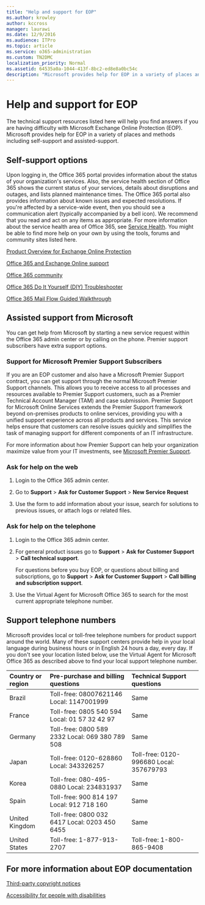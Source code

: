 ```yaml
---
title: "Help and support for EOP"
ms.author: krowley
author: kccross
manager: laurawi
ms.date: 12/9/2016
ms.audience: ITPro
ms.topic: article
ms.service: o365-administration
ms.custom: TN2DMC
localization_priority: Normal
ms.assetid: 64535a0a-1044-413f-8bc2-ed8e8a0bc54c
description: "Microsoft provides help for EOP in a variety of places and methods including self-support and assisted-support."
---
```


# Help and support for EOP

The technical support resources listed here will help you find answers if you are having difficulty with Microsoft Exchange Online Protection (EOP). Microsoft provides help for EOP in a variety of places and methods including self-support and assisted-support. 
  
## Self-support options
<a name="sectionSection0"> </a>

Upon logging in, the Office 365 portal provides information about the status of your organization's services. Also, the service health section of Office 365 shows the current status of your services, details about disruptions and outages, and lists planned maintenance times. The Office 365 portal also provides information about known issues and expected resolutions. If you're affected by a service-wide event, then you should see a communication alert (typically accompanied by a bell icon). We recommend that you read and act on any items as appropriate. For more information about the service health area of Office 365, see [Service Health](https://go.microsoft.com/fwlink/?LinkId=394289). You might be able to find more help on your own by using the tools, forums and community sites listed here.
  
[Product Overview for Exchange Online Protection](https://go.microsoft.com/fwlink/p/?LinkId=279912)
  
[Office 365 and Exchange Online support](https://go.microsoft.com/fwlink/?LinkId=299655)
  
[Office 365 community](https://go.microsoft.com/fwlink/?LinkId=299656)
  
[Office 365 Do It Yourself (DIY) Troubleshooter](https://go.microsoft.com/fwlink/?LinkId=299657)
  
[Office 365 Mail Flow Guided Walkthrough](https://go.microsoft.com/fwlink/?LinkId=323470)
  
## Assisted support from Microsoft
<a name="sectionSection1"> </a>

You can get help from Microsoft by starting a new service request within the Office 365 admin center or by calling on the phone. Premier support subscribers have extra support options.
  
### Support for Microsoft Premier Support Subscribers

If you are an EOP customer and also have a Microsoft Premier Support contract, you can get support through the normal Microsoft Premier Support channels. This allows you to receive access to all processes and resources available to Premier Support customers, such as a Premier Technical Account Manager (TAM) and case submission. Premier Support for Microsoft Online Services extends the Premier Support framework beyond on-premises products to online services, providing you with a unified support experience across all products and services. This service helps ensure that customers can resolve issues quickly and simplifies the task of managing support for different components of an IT infrastructure.
  
For more information about how Premier Support can help your organization maximize value from your IT investments, see [Microsoft Premier Support](https://go.microsoft.com/fwlink/?LinkId=317437).
  
### Ask for help on the web

1. Login to the Office 365 admin center.
    
2. Go to **Support** \> **Ask for Customer Support** \> **New Service Request**
    
3. Use the form to add information about your issue, search for solutions to previous issues, or attach logs or related files.
    
### Ask for help on the telephone

1. Login to the Office 365 admin center.
    
2. For general product issues go to **Support** \> **Ask for Customer Support** \> **Call technical support**.
    
    For questions before you buy EOP, or questions about billing and subscriptions, go to **Support** \> **Ask for Customer Support** \> **Call billing and subscription support**.
    
3. Use the Virtual Agent for Microsoft Office 365 to search for the most current appropriate telephone number.
    
## Support telephone numbers
<a name="sectionSection2"> </a>

Microsoft provides local or toll-free telephone numbers for product support around the world. Many of these support centers provide help in your local language during business hours or in English 24 hours a day, every day. If you don't see your location listed below, use the Virtual Agent for Microsoft Office 365 as described above to find your local support telephone number.
  
|**Country or region**|**Pre-purchase and billing questions**|**Technical Support questions**|
|:-----|:-----|:-----|
|Brazil  <br/> |Toll-free: 08007621146          Local: 1147001999  <br/> |Same  <br/> |
|France  <br/> |Toll-free: 0805 540 594           Local: 01 57 32 42 97  <br/> |Same  <br/> |
|Germany  <br/> |Toll-free: 0800 589 2332           Local: 069 380 789 508  <br/> |Same  <br/> |
|Japan  <br/> |Toll-free: 0120-628860          Local: 343326257  <br/> |Toll-free: 0120-996680          Local: 357679793  <br/> |
|Korea  <br/> |Toll-free: 080-495-0880          Local: 234831937  <br/> |Same  <br/> |
|Spain  <br/> |Toll-free: 900 814 197          Local: 912 718 160  <br/> |Same  <br/> |
|United Kingdom  <br/> |Toll-free: 0800 032 6417          Local: 0203 450 6455  <br/> |Same  <br/> |
|United States  <br/> |Toll-free: 1-877-913-2707  <br/> |Toll-free: 1-800-865-9408  <br/> |
   
## For more information about EOP documentation
<a name="sectionSection3"> </a>

[Third-party copyright notices](third-party-copyright-notices.md)
  
[Accessibility for people with disabilities](accessibility-for-people-with-disabilities.md)
  

